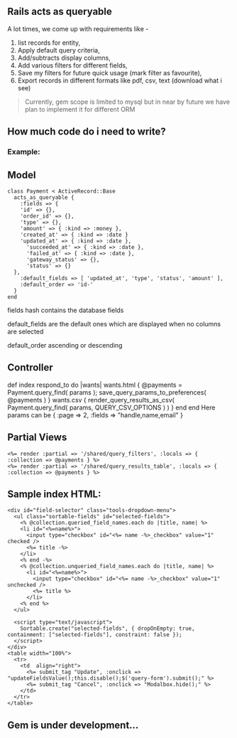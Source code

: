 ## Rails acts as queryable

A lot times, we come up with requirements like - 
  1. list records for entity,
  2. Apply default query criteria,
  3. Add/subtracts display columns,
  3. Add various filters for different fields,
  4. Save my filters for future quick usage (mark filter as favourite),
  5. Export records in different formats like pdf, csv, text (download what i see)

> Currently, gem scope is limited to mysql but in near by future we have plan to implement it for different ORM
  
## How much code do i need to write?

### Example:
## Model
	class Payment < ActiveRecord::Base
	  acts_as_queryable { 
	    :fields => {
	    'id' => {},
	    'order_id' => {},
	    'type' => {},
	    'amount' => { :kind => :money },
	    'created_at' => { :kind => :date }
	    'updated_at' => { :kind => :date },
	      'succeeded_at' => { :kind => :date },
	      'failed_at' => { :kind => :date },
	      'gateway_status' => {},
	      'status' => {}
	  },
	    :default_fields => [ 'updated_at', 'type', 'status', 'amount' ],
	    :default_order => 'id-'
	  }
	end


fields hash contains the database fields

default_fields are the default ones which are displayed when no columns are selected

default_order ascending or descending

## Controller
  def index
	  respond_to do |wants|
	    wants.html { @payments = Payment.query_find( params ); save_query_params_to_preferences( @payments ) }
	    wants.csv  { render_query_results_as_csv( Payment.query_find( params, QUERY_CSV_OPTIONS ) ) }
	  end
	end
  Here params can be
  { :page => 2, :fields => "handle,name,email" }

## Partial Views
    <%= render :partial => '/shared/query_filters', :locals => { :collection => @payments } %>
    <%= render :partial => '/shared/query_results_table', :locals => { :collection => @payments } %>

## Sample index HTML:
	<div id="field-selector" class="tools-dropdown-menu">
	  <ul class="sortable-fields" id="selected-fields">
	    <% @collection.queried_field_names.each do |title, name| %>
	    <li id="<%=name%>">
	      <input type="checkbox" id="<%= name -%>_checkbox" value="1" checked /> 
	      <%= title -%>
	    </li>
	    <% end -%>
	    <% @collection.unqueried_field_names.each do |title, name| %>
	      <li id="<%=name%>">
	        <input type="checkbox" id="<%= name -%>_checkbox" value="1" unchecked /> 
	        <%= title %>
	      </li>
	    <% end %>
	  </ul>
	
	  <script type="text/javascript">
	    Sortable.create("selected-fields", { dropOnEmpty: true, containment: ["selected-fields"], constraint: false });
	  </script>
	</div>
	<table width="100%">
	  <tr>
	    <td  align="right">
	      <%= submit_tag "Update", :onclick => "updateFieldsValue();this.disable();$('query-form').submit();" %>
	      <%= submit_tag "Cancel", :onclick => "Modalbox.hide();" %>
	    </td>
	  </tr>
	</table>

## Gem is under development... 
